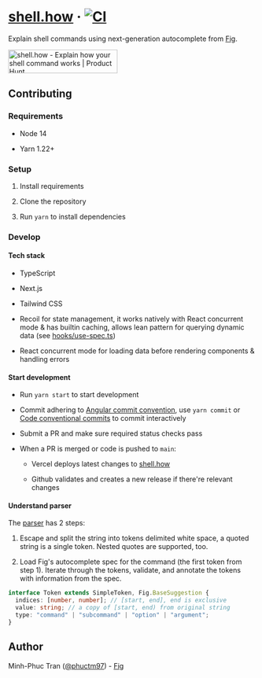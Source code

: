 # [shell.how](https://shell.how) &middot; [![CI](https://github.com/phuctm97/shell.how/actions/workflows/ci.yml/badge.svg)](https://github.com/phuctm97/shell.how/actions/workflows/ci.yml)

Explain shell commands using next-generation autocomplete from [Fig](https://fig.io).

<a href="https://www.producthunt.com/posts/shell-how?utm_source=badge-featured&utm_medium=badge&utm_souce=badge-shell-how" target="_blank"><img src="https://api.producthunt.com/widgets/embed-image/v1/featured.svg?post_id=332221&theme=light" alt="shell.how - Explain how your shell command works | Product Hunt" width="222" height="48" /></a>

## Contributing

### Requirements

- Node 14

- Yarn 1.22+

### Setup

1. Install requirements

2. Clone the repository

3. Run `yarn` to install dependencies

### Develop

#### Tech stack

- TypeScript

- Next.js

- Tailwind CSS

- Recoil for state management, it works natively with React concurrent mode & has builtin caching, allows lean pattern for querying dynamic data (see [hooks/use-spec.ts](hooks/use-spec.ts))

- React concurrent mode for loading data before rendering components & handling errors

#### Start development

- Run `yarn start` to start development

- Commit adhering to [Angular commit convention](https://github.com/angular/angular/blob/master/CONTRIBUTING.md#commit), use `yarn commit` or [Code conventional commits](https://marketplace.visualstudio.com/items?itemName=vivaxy.vscode-conventional-commits) to commit interactively

- Submit a PR and make sure required status checks pass

- When a PR is merged or code is pushed to `main`:

  - Vercel deploys latest changes to [shell.how](https://shell.how)

  - Github validates and creates a new release if there're relevant changes

#### Understand parser

The [parser](utils/parser.ts) has 2 steps:

1. Escape and split the string into tokens delimited white space, a quoted string is a single token. Nested quotes are supported, too.

2. Load Fig's autocomplete spec for the command (the first token from step 1). Iterate through the tokens, validate, and annotate the tokens with information from the spec.

```ts
interface Token extends SimpleToken, Fig.BaseSuggestion {
  indices: [number, number]; // [start, end], end is exclusive
  value: string; // a copy of [start, end) from original string
  type: "command" | "subcommand" | "option" | "argument";
}
```

## Author

Minh-Phuc Tran ([@phuctm97](https://twitter.com/phuctm97)) - [Fig](https://fig.io)
